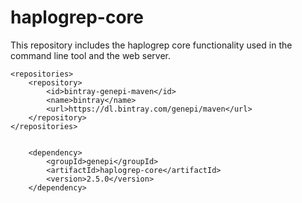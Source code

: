 # haplogrep-core
This repository includes the haplogrep core functionality used in the command line tool and the web server. 

	<repositories>
		<repository>
			<id>bintray-genepi-maven</id>
			<name>bintray</name>
			<url>https://dl.bintray.com/genepi/maven</url>
		</repository>
	</repositories>
  

		<dependency>
			<groupId>genepi</groupId>
			<artifactId>haplogrep-core</artifactId>
			<version>2.5.0</version>
		</dependency>
